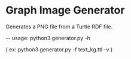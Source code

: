 # Graph Image Generator

Generates a PNG file from a Turtle RDF file.

-- usage: python3 generator.py -h

( ex: python3 generator.py -f text_kg.ttl -v )